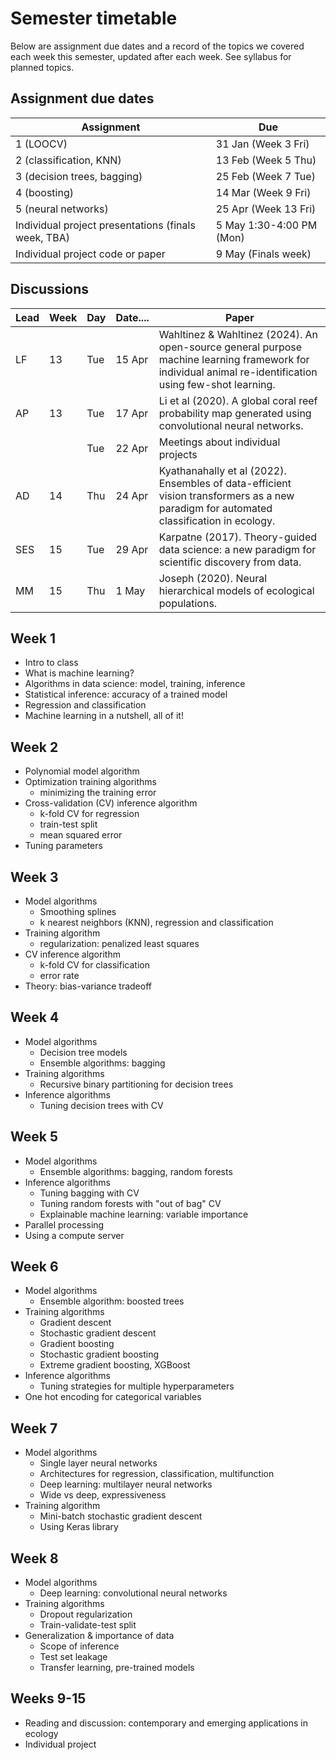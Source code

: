 # Semester timetable

Below are assignment due dates and a record of the topics we covered each week this semester, updated after each week. See syllabus for planned topics.




## Assignment due dates
| Assignment                                          | Due                      |
| --------------------------------------------------- | ------------------------ |
| 1 (LOOCV)                                           | 31 Jan (Week 3 Fri)      |
| 2 (classification, KNN)                             | 13 Feb (Week 5 Thu)      |
| 3 (decision trees, bagging)                         | 25 Feb (Week 7 Tue)      |
| 4 (boosting)                                        | 14 Mar (Week 9 Fri)      |
| 5 (neural networks)                                 | 25 Apr (Week 13 Fri)     |
| Individual project presentations (finals week, TBA) | 5 May 1:30-4:00 PM (Mon) |
| Individual project code or paper                    | 9 May (Finals week)      |



## Discussions

| Lead | Week | Day  | Date.... | Paper                                                        |
| ---- | ---- | ---- | -------- | ------------------------------------------------------------ |
| LF   | 13   | Tue  | 15 Apr   | Wahltinez & Wahltinez (2024). An open-source general purpose machine learning framework for individual animal re-identification using few-shot learning. |
| AP   | 13   | Tue  | 17 Apr   | Li et al (2020). A global coral reef probability map generated using convolutional neural networks. |
|      |      | Tue  | 22 Apr   | Meetings about individual projects                           |
| AD   | 14   | Thu  | 24 Apr   | Kyathanahally et al (2022). Ensembles of data-efficient vision transformers as a new paradigm for automated classification in ecology. |
| SES  | 15   | Tue  | 29 Apr   | Karpatne (2017). Theory-guided data science: a new paradigm for scientific discovery from data. |
| MM   | 15   | Thu  | 1 May    | Joseph (2020). Neural hierarchical models of ecological populations. |



## Week 1

* Intro to class
* What is machine learning?
* Algorithms in data science: model, training, inference
* Statistical inference: accuracy of a trained model
* Regression and classification
* Machine learning in a nutshell, all of it!



## Week 2

* Polynomial model algorithm
* Optimization training algorithms
  * minimizing the training error
* Cross-validation (CV) inference algorithm
  * k-fold CV for regression
  * train-test split
  * mean squared error
* Tuning parameters



## Week 3

* Model algorithms
  * Smoothing splines
  * k nearest neighbors (KNN), regression and classification
* Training algorithm
  * regularization: penalized least squares
* CV inference algorithm
  * k-fold CV for classification
  * error rate
* Theory: bias-variance tradeoff



## Week 4

* Model algorithms
  * Decision tree models
  * Ensemble algorithms: bagging
* Training algorithms
  * Recursive binary partitioning for decision trees
* Inference algorithms
  * Tuning decision trees with CV



## Week 5

* Model algorithms
  * Ensemble algorithms: bagging, random forests
* Inference algorithms
  * Tuning bagging with CV
  * Tuning random forests with "out of bag" CV
  * Explainable machine learning: variable importance
* Parallel processing
* Using a compute server



## Week 6

* Model algorithms
  * Ensemble algorithm: boosted trees
* Training algorithms
  * Gradient descent
  * Stochastic gradient descent
  * Gradient boosting
  * Stochastic gradient boosting
  * Extreme gradient boosting, XGBoost
* Inference algorithms
  * Tuning strategies for multiple hyperparameters
* One hot encoding for categorical variables



## Week 7

* Model algorithms
  * Single layer neural networks
  * Architectures for regression, classification, multifunction
  * Deep learning: multilayer neural networks
  * Wide vs deep, expressiveness
* Training algorithm
  * Mini-batch stochastic gradient descent
  * Using Keras library



## Week 8

* Model algorithms
  * Deep learning: convolutional neural networks
* Training algorithms
  * Dropout regularization
  * Train-validate-test split
* Generalization & importance of data
  * Scope of inference
  * Test set leakage
  * Transfer learning, pre-trained models



## Weeks 9-15

* Reading and discussion: contemporary and emerging applications in ecology
* Individual project
